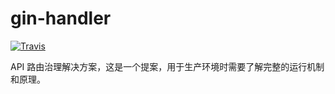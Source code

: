 # gin-handler
[![Travis](https://img.shields.io/badge/language-Go-red.svg)]()

API 路由治理解决方案，这是一个提案，用于生产环境时需要了解完整的运行机制和原理。
